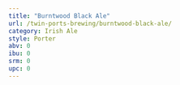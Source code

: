 ```yaml
---
title: "Burntwood Black Ale"
url: /twin-ports-brewing/burntwood-black-ale/
category: Irish Ale
style: Porter
abv: 0
ibu: 0
srm: 0
upc: 0
---
```


